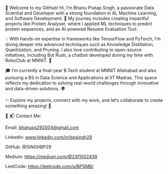🌟 Welcome to my GitHub!
Hi, I’m Bhanu Pratap Singh, a passionate Data Scientist and Developer with a strong foundation in AI, Machine Learning, and Software Development. 🚀 My journey includes creating impactful projects like Protein Analyser, where I applied ML techniques to predict protein sequences, and an AI-powered Resume Evaluation Tool.

💡 With hands-on expertise in frameworks like TensorFlow and PyTorch, I’m diving deeper into advanced techniques such as Knowledge Distillation, Quantization, and Pruning. I also love contributing to open-source initiatives, including Bot Rush, a chatbot developed during my time with RoboClub at MNNIT. 🤖

🎓 I’m currently a final-year B.Tech student at MNNIT Allahabad and also pursuing a BS in Data Science and Applications at IIT Madras. This space reflects my dedication to solving real-world challenges through innovative and data-driven solutions. 🌍

✨ Explore my projects, connect with my work, and let’s collaborate to create something amazing! 🤝

🤝
📬 Contact Me:

Email: bhanups292004@gmail.com

LinkedIn: www.linkedin.com/in/bpsingh29

GitHub: @SINGHBP29

Medium: https://medium.com/@23f1002439

LeetCode: https://leetcode.com/u/BPSMB/

<!--- 👋 Hi, I’m @SINGHBP29
- 👀 I’m interested in ...
- 🌱 I’m currently learning ...
- 💞️ I’m looking to collaborate on ...
- 📫 How to reach me ... ---->

<!---
SINGHBP29/SINGHBP29 is a ✨ special ✨ repository because its `README.md` (this file) appears on your GitHub profile.
You can click the Preview link to take a look at your changes.
--->
